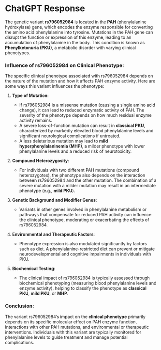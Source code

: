 # ChatGPT Response

The genetic variant **rs796052984** is located in the **PAH** (phenylalanine hydroxylase) gene, which encodes the enzyme responsible for converting the amino acid phenylalanine into tyrosine. Mutations in the PAH gene can disrupt the function or expression of this enzyme, leading to an accumulation of phenylalanine in the body. This condition is known as **Phenylketonuria (PKU)**, a metabolic disorder with varying clinical phenotypes.

### Influence of rs796052984 on Clinical Phenotype:
The specific clinical phenotype associated with rs796052984 depends on the nature of the mutation and how it affects PAH enzyme activity. Here are some ways this variant influences the phenotype:

1. **Type of Mutation**: 
   - If rs796052984 is a missense mutation (causing a single amino acid change), it can lead to reduced enzymatic activity of PAH. The severity of the phenotype depends on how much residual enzyme activity remains.
   - A severe loss-of-function mutation can result in **classical PKU**, characterized by markedly elevated blood phenylalanine levels and significant neurological complications if untreated.
   - A less deleterious mutation may lead to **mild hyperphenylalaninemia (MHP)**, a milder phenotype with lower phenylalanine levels and a reduced risk of neurotoxicity.

2. **Compound Heterozygosity**:
   - For individuals with two different PAH mutations (compound heterozygotes), the phenotype also depends on the interaction between rs796052984 and the other mutation. The combination of a severe mutation with a milder mutation may result in an intermediate phenotype (e.g., **mild PKU**).

3. **Genetic Background and Modifier Genes**:
   - Variants in other genes involved in phenylalanine metabolism or pathways that compensate for reduced PAH activity can influence the clinical phenotype, moderating or exacerbating the effects of rs796052984.

4. **Environmental and Therapeutic Factors**:
   - Phenotype expression is also modulated significantly by factors such as diet. A phenylalanine-restricted diet can prevent or mitigate neurodevelopmental and cognitive impairments in individuals with PKU.

5. **Biochemical Testing**:
   - The clinical impact of rs796052984 is typically assessed through biochemical phenotyping (measuring blood phenylalanine levels and enzyme activity), helping to classify the phenotype as **classical PKU**, **mild PKU**, or **MHP**.

### Conclusion:
The variant rs796052984’s impact on the **clinical phenotype** primarily depends on its specific molecular effect on PAH enzyme function, interactions with other PAH mutations, and environmental or therapeutic interventions. Individuals with this variant are typically monitored for phenylalanine levels to guide treatment and manage potential complications.